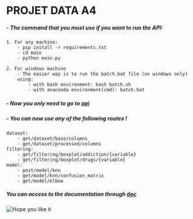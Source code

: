 # **PROJET DATA A4**

##### - The command that you must use if you want to run the API:
    1. For any machine:
        - pip install -r requirements.txt
        - cd main
        - python main.py
        
    2. For windows machine 
        - The easier way is to run the batch.bat file (on windows only)
        using:
            - with bash environment: bash batch.sh
            - with anaconda environment(cmd): batch.bat

##### - Now you only need to go to [api](http://localhost:5000/v1/documentation)

##### - You can now use any of the following routes !
    dataset:
        - get/dataset/base/columns
        - get/dataset/processed/columns
    filtering:
        - get/filtering/boxplot/addiction/{variable}
        - get/filtering/boxplot/drugs/{variable}
    model:
        - post/model/knn
        - get/model/knn/confusion_matrix
        - get/model/elbow
##### You can access to the documentation through [doc](doc.md)
![Hope you like it](https://lms.univ-cotedazur.fr/2019/pluginfile.php/132414/course/overviewfiles/Data%20analysis%201.png)